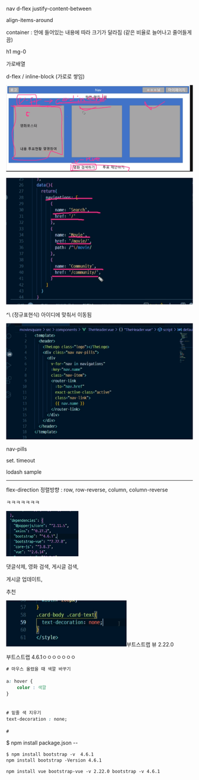 nav d-flex justify-content-between

align-items-around 

container : 안에 들어있는 내용에 따라 크기가 달라짐 (같은 비율로 늘어나고 줄어들게끔)

h1 mg-0 



가로배열

d-flex / inline-block (가로로 쌓임)

![image-20220517195822508](css.assets/image-20220517195822508.png)

![image-20220517195902472](css.assets/image-20220517195902472.png)

^\ (정규표현식) 아이디에 맞춰서 이동됨

![image-20220517200012327](css.assets/image-20220517200012327.png)

nav-pills 







set. timeout

lodash sample

----



flex-direction 정렬방향 : row, row-reverse, column, column-reverse



ㅋㅋㅋㅋㅋㅋㅋ

![image-20220524165914168](css.assets/image-20220524165914168.png)





댓글삭제, 영화 검색, 게시글 검색,

게시글 업데이트,

추천



![image-20220524180246576](css.assets/image-20220524180246576.png)부트스트랩 뷰 2.22.0

부트스트랩 4.6.1ㅇㅇㅇㅇㅇㅇㅇ

``` css
# 마우스 올렸을 때 색깔 바꾸기

a: hover {
    color : 색깔
}


# 밑줄 색 지우기
text-decoration : none;

# 

```



$ npm install package.json --



```
$ npm install bootstrap -v  4.6.1
npm install bootstrap -Version 4.6.1
```

```
npm install vue bootstrap-vue -v 2.22.0 bootstrap -v 4.6.1
```